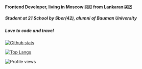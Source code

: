 #### Frontend Developer, living in Moscow  :ru:  from Lankaran  :azerbaijan:

##### Student at 21 School by Sber(42), alumni of Bauman University
##### Love to code and travel 

[![Github stats](https://github-readme-stats.vercel.app/api?username=horezmi&show_icons=true&theme=radical)](https://github.com/horezmi)

[![Top Langs](https://github-readme-stats.vercel.app/api/top-langs/?username=horezmi&show_icons=true&theme=radical)](https://github.com/horezmi)

![Profile views](https://gpvc.arturio.dev/horezmi)
